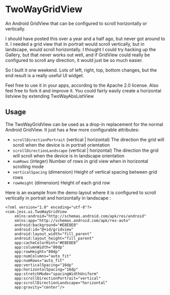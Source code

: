 TwoWayGridView
==============

An Android GridView that can be configured to scroll horizontally or vertically.

I should have posted this over a year and a half ago, but never got around to it.  I needed a grid view that in portrait would scroll vertically, but in landscape, would scroll horizontally.  I thought I could try hacking up the Gallery, but that never works out well, and if GridView could really be configured to scroll any direction, it would just be so much easier.

So I built it one weekend.  Lots of left, right, top, bottom changes, but the end result is a really useful UI widget.

Feel free to use it in your apps, according to the Apache 2.0 license.  Also feel free to fork it and improve it.  You could fairly easily create a horizontal listview by extending TwoWayAbsListView

Usage
-----

The TwoWayGridView can be used as a drop-in replacement for the normal Android GridView.  It just has a few more configurable attributes:

* `scrollDirectionPortrait` (vertical | horizontal) The direction the grid will scroll when the device is in portrait orientation
* `scrollDirectionLandscape` (vertical | horizontal) The direction the grid will scroll when the device is in landscape orientation
* `numRows` (integer) Number of rows in grid view when in horizontal scrolling mode
* `verticalSpacing` (dimension) Height of vertical spacing between grid rows
* `rowHeight` (dimension) Height of each grid row

Here is an example from the demo layout where it is configured to scroll vertically in portrait and horizontally in landscape :

    <?xml version="1.0" encoding="utf-8"?>
    <com.jess.ui.TwoWayGridView
        xmlns:android="http://schemas.android.com/apk/res/android" 
        xmlns:app="http://schemas.android.com/apk/res-auto"
        android:background="#E8E8E8"
        android:id="@+id/gridview"
        android:layout_width="fill_parent" 
        android:layout_height="fill_parent"
        app:cacheColorHint="#E8E8E8"
        app:columnWidth="80dp"
        app:rowHeight="80dp"
        app:numColumns="auto_fit"
        app:numRows="auto_fit"
        app:verticalSpacing="16dp"
        app:horizontalSpacing="16dp"
        app:stretchMode="spacingWidthUniform"
        app:scrollDirectionPortrait="vertical"
        app:scrollDirectionLandscape="horizontal"
        app:gravity="center"/>